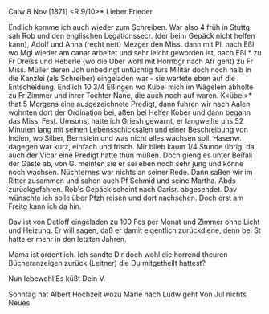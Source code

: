  Calw 8 Nov [1871]
 <R 9/10>*
Lieber Frieder

Endlich komme ich auch wieder zum Schreiben. War also 4 früh in Stuttg sah Rob und den englischen Legationssecr. (der beim Gepäck nicht helfen kann), Adolf und Anna (recht nett) Mezger den Miss. dann mit Pl. nach Eßl wo Mgl wieder am canar arbeitet und sehr leicht geworden ist, nach Eßl <Cannst>* zu Fr Dreiss und Heberle (wo die Uber wohl mit Hornbgr nach Afr geht) zu Fr Miss. Müller deren Joh unbedingt untüchtig fürs Militär doch noch halb in die Kanzlei (als Schreiber) eingeladen war - sie wartete eben auf die Entscheidung. Endlich 10 3/4 Eßingen wo Kübel mich im Wägelein abholte zu Fr Zimmer und ihrer Tochter Nane, die auch noch auf waren. K<übel>* that 5 Morgens eine ausgezeichnete Predigt, dann fuhren wir nach Aalen wohnten dort der Ordination bei, aßen bei Helfer Kober und dann begann das Miss. Fest. Umsonst hatte ich Griesh gewarnt, er langweilte uns 52 Minuten lang mit seinen Lebensschicksalen und einer Beschreibung von Indien, wo Silber, Bernstein und was nicht alles wachsen soll. Hasenw. dagegen war kurz, einfach und frisch. Mir blieb kaum 1/4 Stunde übrig, da auch der Vicar eine Predigt hatte thun müßen. Doch gieng es unter Beifall der Gäste ab, von G. meinten sie er sei eben noch sehr jung und könne noch wachsen. Nüchternes war nichts an seiner Rede. Dann saßen wir im Ritter zusammen und sahen auch Pf Schmid und seine Martha. Abds zurückgefahren. Rob's Gepäck scheint nach Carlsr. abgesendet. Dav wünschte ich solle über Pfzh reisen und dort nachsehen. Doch erst am Freitg kann ich da hin.

Dav ist von Detloff eingeladen zu 100 Fcs per Monat und Zimmer ohne Licht und Heizung. Er will sagen, daß er damit eigentlich zurückdiene, denn bei St hatte er mehr in den letzten Jahren.

Mama ist ordentlich. Ich sandte Dir doch wohl die horrend theuren Bücheranzeigen zurück (Leitner) die Du mitgetheilt hattest?

 Nun lebewohl Es küßt
 Dein V.

Sonntag hat Albert Hochzeit wozu Marie nach Ludw geht
Von Jul nichts Neues
